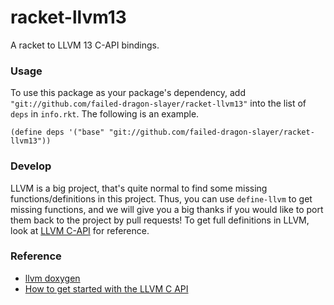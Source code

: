racket-llvm13
=============
A racket to LLVM 13 C-API bindings.

### Usage

To use this package as your package's dependency, add `"git://github.com/failed-dragon-slayer/racket-llvm13"` into the list of `deps` in `info.rkt`. The following is an example.

```racket
(define deps '("base" "git://github.com/failed-dragon-slayer/racket-llvm13"))
```

### Develop

LLVM is a big project, that's quite normal to find some missing functions/definitions in this project. Thus, you can use `define-llvm` to get missing functions, and we will give you a big thanks if you would like to port them back to the project by pull requests! To get full definitions in LLVM, look at [LLVM C-API](https://llvm.org/doxygen/dir_db1e4f1ef1b4536ff54becd23c94e664.html) for reference.

### Reference

- [llvm doxygen](https://llvm.org/doxygen/)
- [How to get started with the LLVM C API](https://www.pauladamsmith.com/blog/2015/01/how-to-get-started-with-llvm-c-api.html)
